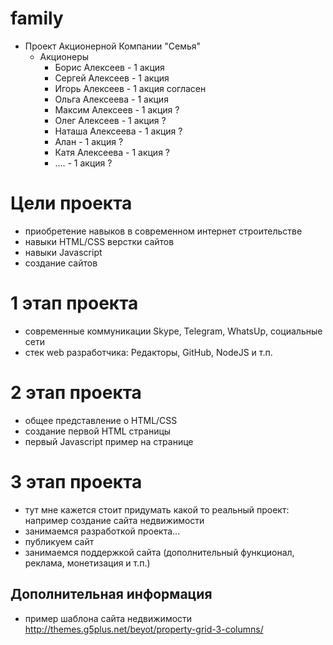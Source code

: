 # family

- Проект Акционерной Компании "Семья"
  - Акционеры
    - Борис Алексеев - 1 акция
    - Сергей Алексеев - 1 акция
    - Игорь Алексеев - 1 акция  согласен
    - Ольга Алексеева - 1 акция
    - Максим Алексеев - 1 акция ?
    - Олег Алексеев - 1 акция ?
    - Наташа Алексеева - 1 акция ?
    - Алан - 1 акция ?
    - Катя Алексеева - 1 акция ?
    - .... - 1 акция ?

# Цели проекта

* приобретение навыков в современном интернет строительстве
* навыки HTML/CSS верстки сайтов
* навыки Javascript
* создание сайтов

# 1 этап проекта

* современные коммуникации Skype, Telegram, WhatsUp, социальные сети
* стек web разработчика: Редакторы, GitHub, NodeJS и т.п.

# 2 этап проекта

* общее представление о HTML/CSS
* создание первой HTML страницы
* первый Javascript пример на странице

# 3 этап проекта

* тут мне кажется стоит придумать какой то реальный проект: например создание сайта недвижимости
* занимаемся разработкой проекта...
* публикуем сайт
* занимаемся поддержкой сайта (дополнительный функционал, реклама, монетизация и т.п.)

## Дополнительная информация

* пример шаблона сайта недвижимости http://themes.g5plus.net/beyot/property-grid-3-columns/
